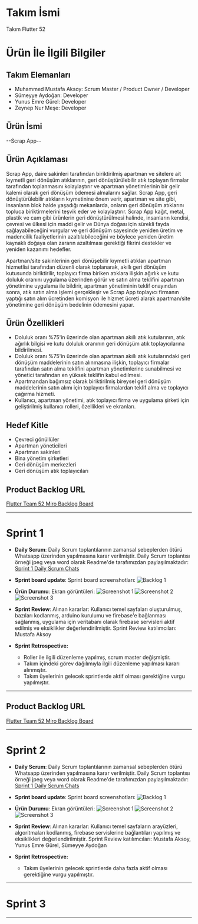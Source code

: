 # **Takım İsmi**

Takım Flutter 52

# Ürün İle İlgili Bilgiler

## Takım Elemanları
- Muhammed Mustafa Aksoy: Scrum Master / Product Owner / Developer
- Sümeyye Aydoğan: Developer
- Yunus Emre Gürel: Developer
- Zeynep Nur Meşe: Developer

## Ürün İsmi

--Scrap App--

## Ürün Açıklaması

Scrap App, daire sakinleri tarafından biriktirilmiş apartman ve sitelere ait kıymetli geri dönüşüm atıklarının, geri dönüştürülebilir atık toplayan firmalar tarafından toplanmasını kolaylaştırır ve apartman yönetimlerinin bir gelir kalemi olarak geri dönüşüm ödemesi almalarını sağlar. Scrap App, geri dönüştürülebilir atıkların kıymetinine önem verir, apartman ve site gibi, insanların blok halde yaşadığı mekanlarda, onların geri dönüşüm atıklarını topluca biriktirmelerini teşvik eder ve kolaylaştırır. Scrap App kağıt, metal, plastik ve cam gibi ürünlerin geri dönüştürülmesi halinde, insanların kendisi, çevresi ve ülkesi için maddi gelir ve Dünya doğası için sürekli fayda sağlayabileceğini vurgular ve geri dönüşüm sayesinde yeniden üretim ve madencilik faaliyetlerinin azaltılabileceğini ve böylece yeniden üretim kaynaklı doğaya olan zararın azaltılması gerektiği fikrini destekler ve yeniden kazanımı hedefler.

Apartman/site sakinlerinin geri dönüşebilir kıymetli atıkları apartman hizmetlisi tarafından düzenli olarak toplanarak, akıllı geri dönüşüm kutusunda biriktirilir, toplayıcı firma biriken atıklara ilişkin ağırlık ve kutu doluluk oranını uygulama üzerinden görür ve satın alma teklifini apartman yönetimine uygulama ile bildirir, apartman yönetiminin teklif onayından sonra, atık satın alma işlemi gerçekleşir ve Scrap App toplayıcı firmanın yaptığı satın alım ücretinden komisyon ile hizmet ücreti alarak apartman/site yönetimine geri dönüşüm bedelinin ödemesini yapar.

## Ürün Özellikleri

- Doluluk oranı %75'in üzerinde olan apartman akıllı atık kutularının, atık ağırlık bilgisi ve kutu doluluk oranının geri dönüşüm atık toplayıcılarına bildirilmesi.
- Doluluk oranı %75'in üzerinde olan apartman akıllı atık kutularındaki geri dönüşüm maddelerinin satın alınmasına ilişkin, toplayıcı firmalar tarafından satın alma teklifini apartman yönetimlerine sunabilmesi ve yönetici tarafından en yüksek teklifin kabul edilmesi.
- Apartmandan bağımsız olarak biriktirilmiş bireysel geri dönüşüm maddelerinin satın alımı için toplayıcı firmalardan teklif alma ve toplayıcı çağırma hizmeti.
- Kullanıcı, apartman yönetimi, atık toplayıcı firma ve uygulama şirketi için geliştirilmiş kullanıcı rolleri, özellikleri ve ekranları.

## Hedef Kitle

- Çevreci gönüllüler
- Apartman yöneticileri
- Apartman sakinleri
- Bina yönetim şirketleri 
- Geri dönüşüm merkezleri
- Geri dönüşüm atık toplayıcıları


## Product Backlog URL

[Flutter Team 52 Miro Backlog Board](https://miro.com/app/board/uXjVO4kRs2w=/)

---

# Sprint 1


- **Daily Scrum**: Daily Scrum toplantılarının zamansal sebeplerden ötürü Whatsapp üzerinden yapılmasına karar verilmiştir. Daily Scrum toplantısı örneği jpeg veya word olarak Readme'de tarafımızdan paylaşılmaktadır: [Sprint 1 Daily Scrum Chats](https://github.com/GitMustafaAksoy/oua_flutter_team_52/blob/main/ProjectManagement/Sprint1Documents/DailyScrumMeetingNotesSprint1.docx?raw=true)

- **Sprint board update**: Sprint board screenshotları: 
![Backlog 1](https://raw.githubusercontent.com/GitMustafaAksoy/oua_flutter_team_52/main/ProjectManagement/Sprint1Documents/backlog1.png) 


- **Ürün Durumu**: Ekran görüntüleri:
  ![Screenshot 1](https://github.com/GitMustafaAksoy/oua_flutter_team_52/blob/main/ProjectManagement/Sprint1Documents/product1.png)
  ![Screenshot 2](https://github.com/GitMustafaAksoy/oua_flutter_team_52/blob/main/ProjectManagement/Sprint1Documents/product2.png)
  ![Screenshot 3](https://github.com/GitMustafaAksoy/oua_flutter_team_52/blob/main/ProjectManagement/Sprint1Documents/product4.gif)
- **Sprint Review**: 
Alınan kararlar: Kullanıcı temel sayfaları oluşturulmuş, bazıları kodlanmış, arduino kurulumu ve firebase'e bağlanması sağlanmış, uygulama için veritabanı olarak firebase servisleri aktif edilmiş ve eksiklikler değerlendirilmiştir. Sprint Review katılımcıları: Mustafa Aksoy

- **Sprint Retrospective:**
  - Roller ile ilgili düzenleme yapılmış, scrum master değişmiştir.
  - Takım içindeki görev dağılımıyla ilgili düzenleme yapılması kararı alınmıştır.
  - Takım üyelerinin gelecek sprintlerde aktif olması gerektiğine vurgu yapılmıştır.
 


---

## Product Backlog URL

[Flutter Team 52 Miro Backlog Board](https://miro.com/app/board/uXjVO4kRs2w=/)

---

# Sprint 2


- **Daily Scrum**: Daily Scrum toplantılarının zamansal sebeplerden ötürü Whatsapp üzerinden yapılmasına karar verilmiştir. Daily Scrum toplantısı örneği jpeg veya word olarak Readme'de tarafımızdan paylaşılmaktadır: [Sprint 1 Daily Scrum Chats](https://github.com/GitMustafaAksoy/oua_flutter_team_52/blob/main/ProjectManagement/Sprint2Documents/DailyScrumMeetingNotesSprint2.docx?raw=true)

- **Sprint board update**: Sprint board screenshotları: 
![Backlog 1](https://github.com/GitMustafaAksoy/oua_flutter_team_52/blob/main/ProjectManagement/Sprint2Documents/2022-05-22%2019_25_30-Window.png) 


- **Ürün Durumu**: Ekran görüntüleri:
  ![Screenshot 1](https://github.com/GitMustafaAksoy/oua_flutter_team_52/blob/main/ProjectManagement/Sprint2Documents/1.jpeg)
  ![Screenshot 2](https://github.com/GitMustafaAksoy/oua_flutter_team_52/blob/main/ProjectManagement/Sprint2Documents/2.jpeg)
  ![Screenshot 3](https://github.com/GitMustafaAksoy/oua_flutter_team_52/blob/main/ProjectManagement/Sprint2Documents/3.jpeg)
- **Sprint Review**: 
Alınan kararlar: Kullanıcı temel sayfaların arayüzleri, algoritmaları kodlanmış, firebase servislerine bağlantıları yapılmış ve eksiklikleri değerlendirilmiştir. 
Sprint Review katılımcıları: Mustafa Aksoy, Yunus Emre Gürel, Sümeyye Aydoğan 

- **Sprint Retrospective:**

  - Takım üyelerinin gelecek sprintlerde daha fazla aktif olması gerektiğine vurgu yapılmıştır.


---

# Sprint 3

---

